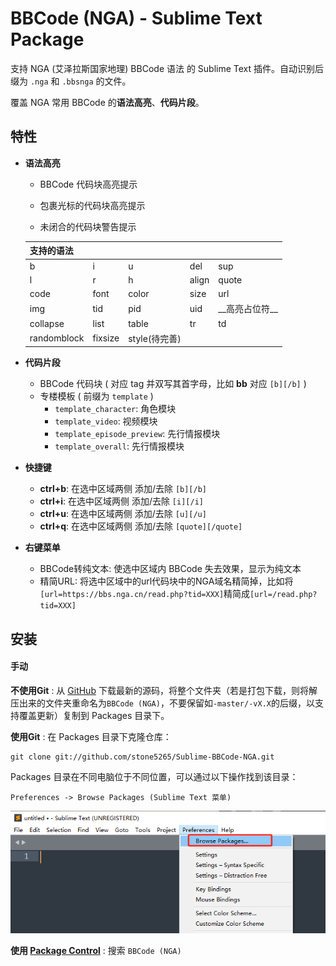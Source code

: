 BBCode (NGA) - Sublime Text Package
=============

支持 NGA (艾泽拉斯国家地理) BBCode 语法 的 Sublime Text 插件。自动识别后缀为 `.nga` 和 `.bbsnga` 的文件。

覆盖 NGA 常用 BBCode 的**语法高亮**、**代码片段**。

## 特性

- **语法高亮**
  - BBCode 代码块高亮提示

  - 包裹光标的代码块高亮提示

  - 未闭合的代码块警告提示

  | 支持的语法   |         |               |       |                |
  | :---------- | :------ | :------------ | :---- | :------------- |
  | b           | i       | u             | del   | sup            |
  | l           | r       | h             | align | quote          |
  | code        | font    | color         | size  | url            |
  | img         | tid     | pid           | uid   | \_\_高亮占位符\_\_ |
  | collapse    | list    | table         | tr    | td             |
  | randomblock | fixsize | style(待完善) |       |                |
  
- **代码片段**
  - BBCode 代码块 ( 对应 tag 并双写其首字母，比如 **bb** 对应 `[b][/b]` )
  - 专楼模板 ( 前缀为 `template` )
    - `template_character`: 角色模块
    - `template_video`: 视频模块
    - `template_episode_preview`: 先行情报模块
    - `template_overall`: 先行情报模块

- **快捷键**
  - **ctrl+b**: 在选中区域两侧 添加/去除 `[b][/b]`
  - **ctrl+i**: 在选中区域两侧 添加/去除 `[i][/i]`
  - **ctrl+u**: 在选中区域两侧 添加/去除 `[u][/u]`
  - **ctrl+q**: 在选中区域两侧 添加/去除 `[quote][/quote]`

- **右键菜单**
  - BBCode转纯文本: 使选中区域内 BBCode 失去效果，显示为纯文本
  - 精简URL: 将选中区域中的url代码块中的NGA域名精简掉，比如将`[url=https://bbs.nga.cn/read.php?tid=XXX]`精简成`[url=/read.php?tid=XXX]`

## 安装

#### 手动

**不使用Git** : 从 [GitHub](https://github.com/stone5265/Sublime-BBCode-NGA) 下载最新的源码，将整个文件夹（若是打包下载，则将解压出来的文件夹重命名为`BBCode (NGA)`，不要保留如`-master/-vX.X`的后缀，以支持覆盖更新）复制到 Packages 目录下。

**使用Git** : 在 Packages 目录下克隆仓库：

    git clone git://github.com/stone5265/Sublime-BBCode-NGA.git

Packages 目录在不同电脑位于不同位置，可以通过以下操作找到该目录：

    Preferences -> Browse Packages (Sublime Text 菜单)

![access_packages](https://raw.githubusercontent.com/stone5265/Sublime-BBCode-NGA/refs/heads/master/figs/access_packages.jpg)

**使用 [Package Control](https://packagecontrol.io/installation#Manual)** : 搜索 `BBCode (NGA)`

